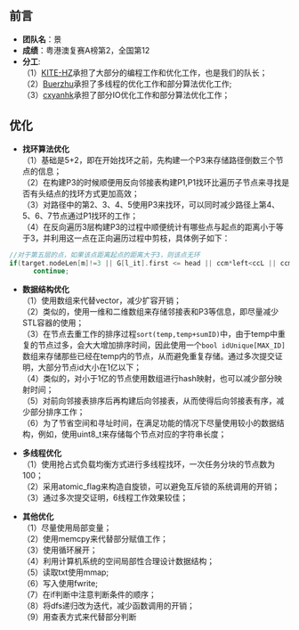 ## 前言  
+ **团队名**：景  
+ **成绩**：粤港澳复赛A榜第2，全国第12  
+ **分工**:  
（1）[KITE-HZ](https://github.com/KITE-HZ "黄老哥")承担了大部分的编程工作和优化工作，也是我们的队长；  
（2）[Buerzhu](https://github.com/Buerzhu/ "Buerzhu")承担了多线程的优化工作和部分算法优化工作;  
（3）[cxyanhk](https://github.com/cxyanhk "严老哥")承担了部分IO优化工作和部分算法优化工作；

  
##   优化  
+ **找环算法优化**  
（1）基础是5+2，即在开始找环之前，先构建一个P3来存储路径倒数三个节点的信息；  
（2）在构建P3的时候顺便用反向邻接表构建P1,P1找环比遍历子节点来寻找是否有头结点的找环方式更加高效；  
（3）对路径中的第2、3、4、5使用P3来找环，可以同时减少路径上第4、5、6、7节点通过P1找环的工作；  
（4）在反向遍历3层构建P3的过程中顺便统计有哪些点与起点的距离小于等于3，并利用这一点在正向遍历过程中剪枝，具体例子如下：  
```cpp
//对于第五层的点，如果该点距离起点的距离大于3，则该点无环
if(target.nodeLen[m]!=3 || G[l_it].first <= head || ccm*left<ccL || ccm>right*ccL)
      continue;
```  
  
+ **数据结构优化**  
（1）使用数组来代替vector，减少扩容开销；  
（2）类似的，使用一维和二维数组来存储邻接表和P3等信息，即尽量减少STL容器的使用；  
（3）在节点去重工作的排序过程`sort(temp,temp+sumID)`中，由于temp中重复的节点过多，会大大增加排序时间，因此使用一个`bool idUnique[MAX_ID]`数组来存储那些已经在temp内的节点，从而避免重复存储。通过多次提交证明，大部分节点id大小在1亿以下；  
（4）类似的，对小于1亿的节点使用数组进行hash映射，也可以减少部分映射时间；  
（5）对前向邻接表排序后再构建后向邻接表，从而使得后向邻接表有序，减少部分排序工作；  
（6）为了节省空间和寻址时间，在满足功能的情况下尽量使用较小的数据结构，例如，使用uint8_t来存储每个节点对应的字符串长度；
  
+ **多线程优化**  
（1）使用抢占式负载均衡方式进行多线程找环，一次任务分块的节点数为100；  
（2）采用atomic_flag来构造自旋锁，可以避免互斥锁的系统调用的开销；    
（3）通过多次提交证明，6线程工作效果较佳；  
   
+ **其他优化**  
（1）尽量使用局部变量；  
（2）使用memcpy来代替部分赋值工作；  
（3）使用循环展开；  
（4）利用计算机系统的空间局部性合理设计数据结构；  
（5）读取txt使用mmap;  
（6）写入使用fwrite;  
（7）在if判断中注意判断条件的顺序；  
（8）将dfs递归改为迭代，减少函数调用的开销；  
（9）用查表方式来代替部分判断
